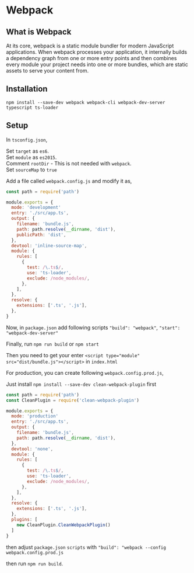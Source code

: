 # Webpack

## What is Webpack

At its core, webpack is a static module bundler for modern JavaScript
applications. When webpack processes your application, it internally builds a
dependency graph from one or more entry points and then combines every module
your project needs into one or more bundles, which are static assets to serve
your content from.

## Installation

`npm install --save-dev webpack webpack-cli webpack-dev-server typescript ts-loader`

## Setup

In `tsconfig.json`,

Set `target` as `es6`. \
Set `module` as `es2015`. \
Comment `rootDir` - This is not needed with `webpack`. \
Set `sourceMap` to `true`

Add a file called `webpack.config.js` and modify it as,

```javascript
const path = require('path')

module.exports = {
  mode: 'development'
  entry: './src/app.ts',
  output: {
    filename: 'bundle.js',
    path: path.resolve(__dirname, 'dist'),
    publicPath: 'dist',
  },
  devtool: 'inline-source-map',
  module: {
    rules: [
      {
        test: /\.ts$/,
        use: 'ts-loader',
        exclude: /node_modules/,
      },
    ],
  },
  resolve: {
    extensions: ['.ts', '.js'],
  },
}
```

Now, in `package.json` add following scripts `"build": "webpack"`, `"start": "webpack-dev-server"`

Finally, run `npm run build` or `npm start`

Then you need to get your enter `<script type="module" src="dist/bundle.js"></script>` in `index.html`

For production, you can create following `webpack.config.prod.js`,

Just install `npm install --save-dev clean-webpack-plugin` first

```javascript
const path = require('path')
const CleanPlugin = require('clean-webpack-plugin')

module.exports = {
  mode: 'production'
  entry: './src/app.ts',
  output: {
    filename: 'bundle.js',
    path: path.resolve(__dirname, 'dist'),
  },
  devtool: 'none',
  module: {
    rules: [
      {
        test: /\.ts$/,
        use: 'ts-loader',
        exclude: /node_modules/,
      },
    ],
  },
  resolve: {
    extensions: ['.ts', '.js'],
  },
  plugins: [
    new CleanPlugin.CleanWebpackPlugin()
  ]
}
```

then adjust `package.json` `scripts` with `"build": "webpack --config webpack.config.prod.js`

then run `npm run build`.
